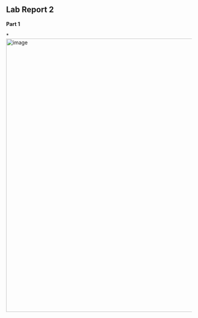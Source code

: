 **Lab Report 2**
-

**Part 1**

*<img width="740" alt="image" src="https://user-images.githubusercontent.com/122562296/215363581-1e020296-6be3-4e89-9cd6-9d22d8bb050e.png">


